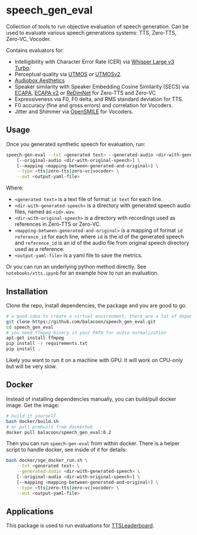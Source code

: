 # speech_gen_eval
Collection of tools to run objective evaluation of speech generation.
Can be used to evaluate various speech generations systems: TTS, Zero-TTS, Zero-VC, Vocoder.

Contains evaluators for:
* Intelligibility with Character Error Rate (CER) via [Whisper Large v3 Turbo](https://huggingface.co/openai/whisper-large-v3-turbo).
* Perceptual quality via [UTMOS](https://huggingface.co/balacoon/utmos) or [UTMOSv2](https://github.com/sarulab-speech/UTMOSv2).
* [Audiobox Aesthetics](https://github.com/facebookresearch/audiobox-aesthetics) 
* Speaker similarity with Speaker Embedding Cosine Similarity (SECS) via [ECAPA](https://huggingface.co/balacoon/ecapa), [ECAPA v2](https://huggingface.co/Jenthe/ECAPA2) or [ReDimNet](https://github.com/IDRnD/redimnet) for Zero-TTS and Zero-VC
* Expressiveness via F0, F0 delta, and RMS standard deviation for TTS.
* F0 accuracy (fine and gross errors) and correlation for Vocoders.
* Jitter and Shimmer via [OpenSMILE](https://github.com/audeering/opensmile) for Vocoders.

## Usage

Once you generated synthetic speech for evaluation, run:

```bash
speech-gen-eval --txt <generated text> --generated-audio <dir-with-generated-speech> \
    [--original-audio <dir-with-original-speech>] \
    [--mapping <mapping-between-generated-and-original>] \
    --type <tts|zero-tts|zero-vc|vocoder> \
    --out <output-yaml-file>
```

Where:
* `<generated text>` is a text file of format `id text` for each line.
* `<dir-with-generated-speech>` is a directory with generated speech audio files, named as `<id>.wav`.
* `<dir-with-original-speech>` is a directory with recordings used as references in Zero-TTS or Zero-VC.
* `<mapping-between-generated-and-original>` is a mapping of format `id reference_id` for each line, where `id` is the id of the generated speech and `reference_id` is an id of the audio file from original speech directory used as a reference.
* `<output-yaml-file>` is a yaml file to save the metrics.

Or you can run an underlying python method directly. See `notebooks/xtts.ipynb` for an example how to run an evaluation.

## Installation

Clone the repo, install dependencies, the package and you are good to go.

```bash
# a good idea to create a virtual environment, there are a lot of dependencies
git clone https://github.com/balacoon/speech_gen_eval.git
cd speech_gen_eval
# you need ffmpeg binary in your PATH for audio normalization
apt-get install ffmpeg
pip install -r requirements.txt
pip install .
```

Likely you want to run it on a machine with GPU.
It will work on CPU-only but will be very slow.

## Docker

Instead of installing dependencies manually, you can build/pull docker image.
Get the image:
```bash
# build it yourself
bash docker/build.sh
# or pull prebuilt from dockerhub
docker pull balacoon/speech_gen_eval:0.2
```

Then you can run `speech-gen-eval` from within docker.
There is a helper script to handle docker, see inside of it for details:

```bash
bash docker/sge_docker_run.sh \
    --txt <generated text> \
    --generated-audio <dir-with-generated-speech> \
    [--original-audio <dir-with-original-speech>] \
    [--mapping <mapping-between-generated-and-original>] \
    --type <tts|zero-tts|zero-vc|vocoder> \
    --out <output-yaml-file>
```

## Applications

This package is used to run evaluations for [TTSLeaderboard](https://huggingface.co/spaces/balacoon/TTSLeaderboard).

